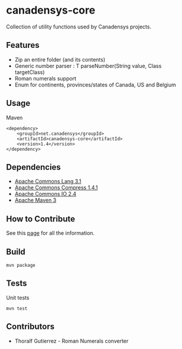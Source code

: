 canadensys-core
===============

Collection of utility functions used by Canadensys projects.

Features
--------
* Zip an entire folder (and its contents)
* Generic number parser : T parseNumber(String value, Class<T> targetClass)
* Roman numerals support
* Enum for continents, provinces/states of Canada, US and Belgium

Usage
-----
Maven
```
<dependency>
	<groupId>net.canadensys</groupId>
	<artifactId>canadensys-core</artifactId>
	<version>1.4</version>
</dependency>
```

Dependencies
------------
* [Apache Commons Lang 3.1](http://commons.apache.org/lang/)
* [Apache Commons Compress 1.4.1](http://commons.apache.org/compress/)
* [Apache Commons IO 2.4](http://commons.apache.org/io/)
* [Apache Maven 3](http://maven.apache.org/)

How to Contribute
-----------------
See this [page](https://github.com/Canadensys/canadensys-core/wiki/How-to-contribute) for all the information.

Build
-----
```
mvn package
```

Tests
-----
Unit tests
```
mvn test
```

Contributors
-----------
* Thoralf Gutierrez - Roman Numerals converter

